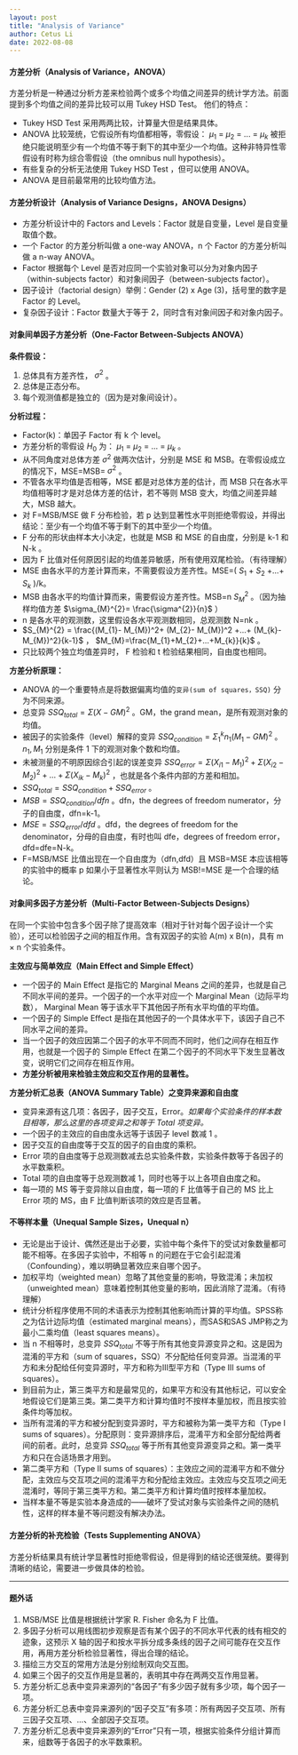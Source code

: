 ```yaml
---
layout: post
title: "Analysis of Variance"
author: Cetus Li
date: 2022-08-08
---
```

#### **方差分析（Analysis of Variance，ANOVA）**
方差分析是一种通过分析方差来检验两个或多个均值之间差异的统计学方法。前面提到多个均值之间的差异比较可以用 Tukey HSD Test。
他们的特点：
- Tukey HSD Test 采用两两比较，计算量大但是结果具体。
- ANOVA 比较笼统，它假设所有均值都相等，零假设： $\mu_{1}$ = $\mu_{2}$ = ... = $\mu_{k}$ 被拒绝只能说明至少有一个均值不等于剩下的其中至少一个均值。这种非特异性零假设有时称为综合零假设（the omnibus null hypothesis）。
- 有些复杂的分析无法使用 Tukey HSD Test ，但可以使用 ANOVA。
- ANOVA 是目前最常用的比较均值方法。

#### **方差分析设计（Analysis of Variance Designs，ANOVA Designs）**
- 方差分析设计中的 Factors and Levels：Factor 就是自变量，Level 是自变量取值个数。
- 一个 Factor 的方差分析叫做 a one-way ANOVA，n 个 Factor 的方差分析叫做 a n-way ANOVA。
- Factor 根据每个 Level 是否对应同一个实验对象可以分为对象内因子（within-subjects factor）和对象间因子（between-subjects factor）。
- 因子设计（factorial design）举例：Gender (2) x Age (3)，括号里的数字是 Factor 的 Level。
- 复杂因子设计：Factor 数量大于等于 2，同时含有对象间因子和对象内因子。

#### **对象间单因子方差分析（One-Factor Between-Subjects ANOVA）**
**条件假设：**
1. 总体具有方差齐性， $\sigma ^{2}$ 。
2. 总体是正态分布。
3. 每个观测值都是独立的（因为是对象间设计）。

**分析过程：**
- Factor(k)：单因子 Factor 有 k 个 level。
- 方差分析的零假设 $H_{0}$ 为： $\mu_{1}$ = $\mu_{2}$ = ... = $\mu_{k}$ 。
- 从不同角度对总体方差 $\sigma^{2}$ 做两次估计，分别是 MSE 和 MSB。在零假设成立的情况下，MSE=MSB= $\sigma^{2}$ 。
- 不管各水平均值是否相等，MSE 都是对总体方差的估计，而 MSB 只在各水平均值相等时才是对总体方差的估计，若不等则 MSB 变大，均值之间差异越大，MSB 越大。
- 对 F=MSB/MSE 做 F 分布检验，若 p 达到显著性水平则拒绝零假设，并得出结论：至少有一个均值不等于剩下的其中至少一个均值。
- F 分布的形状由样本大小决定，也就是 MSB 和 MSE 的自由度，分别是 k-1 和 N-k 。
- 因为 F 比值对任何原因引起的均值差异敏感，所有使用双尾检验。（有待理解）
- MSE 由各水平的方差计算而来，不需要假设方差齐性。MSE=( $S_{1}$ + $S_{2}$ +...+ $S_{k}$ )/k。
- MSB 由各水平的均值计算而来，需要假设方差齐性。MSB=n $S_{M}^{2}$ 。（因为抽样均值方差 $\sigma_{M}^{2}= \frac{\sigma^{2}}{n}$ ）
- n 是各水平的观测数，这里假设各水平观测数相同，总观测数 N=nk 。
- $S_{M}^{2} = \frac{(M_{1}- M_{M})^2+ (M_{2}- M_{M})^2 +...+ (M_{k}- M_{M})^2}{k-1}$ ， $M_{M}=\frac{M_{1}+M_{2}+...+M_{k}}{k}$ 。
- 只比较两个独立均值差异时， F 检验和 t 检验结果相同，自由度也相同。 

**方差分析原理：**
- ANOVA 的一个重要特点是将数据偏离均值的`变异(sum of squares，SSQ)` 分为不同来源。
- 总变异 $SSQ_{total} = \Sigma (X-GM)^2$  。GM，the grand mean，是所有观测对象的均值。
- 被因子的实验条件（level）解释的变异 $SSQ_{condition} = \Sigma_{1}^{k} n_{1}(M_{1}-GM)^2$ 。 $n_{1},M_{1}$ 分别是条件 1 下的观测对象个数和均值。
- 未被测量的不明原因综合引起的误差变异 $SSQ_{error} = \Sigma(X_{i1}-M_{1})^2+\Sigma(X_{i2}-M_{2})^2+...+\Sigma(X_{ik}-M_{k})^2$ ，也就是各个条件内部的方差和相加。
- $SSQ_{total} = SSQ_{condition} + SSQ_{error}$ 。
- $MSB = SSQ_{condition}/dfn$ 。dfn，the degrees of freedom numerator，分子的自由度，dfn=k-1。
- $MSE = SSQ_{error}/dfd$ 。dfd，the degrees of freedom for the denominator，分母的自由度，有时也叫 dfe，degrees of freedom error，dfd=dfe=N-k。
- F=MSB/MSE 比值出现在一个自由度为（dfn,dfd）且 MSB=MSE 本应该相等的实验中的概率 p 如果小于显著性水平则认为 MSB!=MSE 是一个合理的结论。

#### **对象间多因子方差分析（Multi-Factor Between-Subjects Designs）**
在同一个实验中包含多个因子除了提高效率（相对于针对每个因子设计一个实验），还可以检验因子之间的相互作用。含有双因子的实验 A(m) x B(n)，具有 m $\times$ n 个实验条件。

**主效应与简单效应（Main Effect and Simple Effect）**
- 一个因子的 Main Effect 是指它的 Marginal Means 之间的差异，也就是自己不同水平间的差异。一个因子的一个水平对应一个 Marginal Mean（边际平均数）， Marginal Mean 等于该水平下其他因子所有水平均值的平均值。
- 一个因子的 Simple Effect 是指在其他因子的一个具体水平下，该因子自己不同水平之间的差异。
- 当一个因子的效应因第二个因子的水平不同而不同时，他们之间存在相互作用，也就是一个因子的 Simple Effect 在第二个因子的不同水平下发生显著改变，说明它们之间存在相互作用。
- **方差分析被用来检验主效应和交互作用的显著性。**

**方差分析汇总表（ANOVA Summary Table）之变异来源和自由度**
- 变异来源有这几项：各因子，因子交互，Error。*如果每个实验条件的样本数目相等，那么这里的各项变异之和等于 Total 项变异。*
- 一个因子的主效应的自由度永远等于该因子 level 数减 1 。
- 因子交互的自由度等于交互的因子的自由度的乘积。
- Error 项的自由度等于总观测数减去总实验条件数，实验条件数等于各因子的水平数乘积。
- Total 项的自由度等于总观测数减 1，同时也等于以上各项自由度之和。
- 每一项的 MS 等于变异除以自由度，每一项的 F 比值等于自己的 MS 比上 Error 项的 MS，由 F 比值判断该项的效应是否显著。

#### **不等样本量（Unequal Sample Sizes，Unequal n）**
- 无论是出于设计、偶然还是出于必要，实验中每个条件下的受试对象数量都可能不相等。在多因子实验中，不相等 n 的问题在于它会引起混淆（Confounding），难以明确显著效应来自哪个因子。
- 加权平均（weighted mean）忽略了其他变量的影响，导致混淆；未加权（unweighted mean）意味着控制其他变量的影响，因此消除了混淆。（有待理解）
- 统计分析程序使用不同的术语表示为控制其他影响而计算的平均值。SPSS称之为估计边际均值（estimated marginal means），而SAS和SAS JMP称之为最小二乘均值（least squares means）。
- 当 n 不相等时，总变异 $SSQ_{total}$ 不等于所有其他变异源变异之和。这是因为混淆的平方和（sum of squares，SSQ）不分配给任何变异源。当混淆的平方和未分配给任何变异源时，平方和称为III型平方和（Type III sums of squares）。
- 到目前为止，第三类平方和是最常见的，如果平方和没有其他标记，可以安全地假设它们是第三类。第二类平方和计算均值时不按样本量加权，而且按实验条件均等加权。
- 当所有混淆的平方和被分配到变异源时，平方和被称为第一类平方和（Type I sums of squares）。分配原则：变异源排序后，混淆平方和全部分配给两者间的前者。此时，总变异 $SSQ_{total}$ 等于所有其他变异源变异之和。第一类平方和只在合适场景才用到。
- 第二类平方和（Type II sums of squares）：主效应之间的混淆平方和不做分配，主效应与交互项之间的混淆平方和分配给主效应。主效应与交互项之间无混淆时，等同于第三类平方和。第二类平方和计算均值时按样本量加权。
- 当样本量不等是实验本身造成的——破坏了受试对象与实验条件之间的随机性，这样的样本量不等问题没有解决办法。

#### **方差分析的补充检验（Tests Supplementing ANOVA）**
方差分析结果具有统计学显著性时拒绝零假设，但是得到的结论还很笼统。要得到清晰的结论，需要进一步做具体的检验。



-------
#### **题外话**
1. MSB/MSE 比值是根据统计学家 R. Fisher 命名为 F 比值。
2. 多因子分析可以用线图初步观察是否有某个因子的不同水平代表的线有相交的迹象，这预示 X 轴的因子和按水平拆分成多条线的因子之间可能存在交互作用，再用方差分析检验显著性，得出合理的结论。
3. 描绘三方交互的常用方法是分别绘制双向交互图。
4. 如果三个因子的交互作用是显著的，表明其中存在两两交互作用显著。
5. 方差分析汇总表中变异来源列的“各因子”有多少因子就有多少项，每个因子一项。
6. 方差分析汇总表中变异来源列的“因子交互”有多项：所有两因子交互项、所有三因子交互项、...、全部因子交互项。
7. 方差分析汇总表中变异来源列的“Error”只有一项，根据实验条件分组计算而来，组数等于各因子的水平数乘积。
